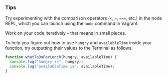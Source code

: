 ### Tips

Try experimenting with the comparison operators (`<`, `>`, `===`, etc.) in the node REPL, which you can launch using the `node` command in Vagrant.

Work on your code iteratively – that means in small pieces. 

To help you figure out how to use `hungry` and `availableTime` inside your function, try outputting their values to the Terminal as follows.

```javaScript
function whatToDoForLunch(hungry, availableTime) {
  console.log("hungry is", hungry);
  console.log("availableTime is", availableTime);
}
```
